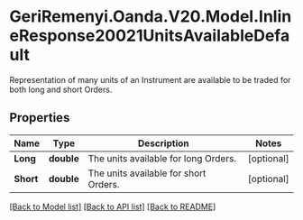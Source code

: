 # GeriRemenyi.Oanda.V20.Model.InlineResponse20021UnitsAvailableDefault
Representation of many units of an Instrument are available to be traded for both long and short Orders.
## Properties

Name | Type | Description | Notes
------------ | ------------- | ------------- | -------------
**Long** | **double** | The units available for long Orders. | [optional] 
**Short** | **double** | The units available for short Orders. | [optional] 

[[Back to Model list]](../README.md#documentation-for-models) [[Back to API list]](../README.md#documentation-for-api-endpoints) [[Back to README]](../README.md)

